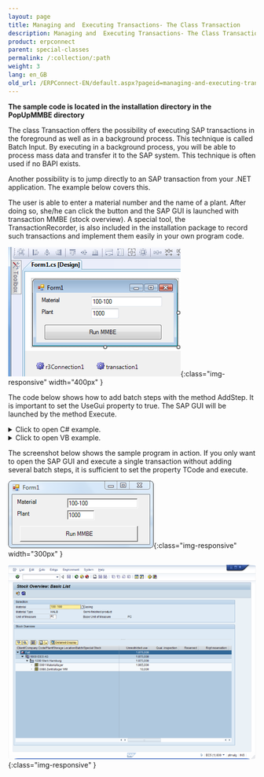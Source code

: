 ```yaml
---
layout: page
title: Managing and  Executing Transactions- The Class Transaction
description: Managing and  Executing Transactions- The Class Transaction
product: erpconnect
parent: special-classes
permalink: /:collection/:path
weight: 3
lang: en_GB
old_url: /ERPConnect-EN/default.aspx?pageid=managing-and-executing-transactions-the-class-transaction
---
```


**The sample code is located in the installation directory in the PopUpMMBE directory**


The class Transaction offers the possibility of executing SAP transactions in the foreground as well as in a background process. This technique is called Batch Input. By executing in a background process, you will be able to process mass data and transfer it to the SAP system. This technique is often used if no BAPI exists.

Another possibility is to jump directly to an SAP transaction from your .NET application. The example below covers this.

The user is able to enter a material number and the name of a plant. After doing so, she/he can click the button and the SAP GUI is launched with transaction MMBE (stock overview). A special tool, the TransactionRecorder, is also included in the installation package to record such transactions and implement them easily in your own program code. 

![Call-Transaction-001](/img/content/Call-Transaction-001.png){:class="img-responsive" width="400px" }

The code below shows how to add batch steps with the method AddStep. It is important to set the UseGui property to true. The SAP GUI will be launched by the method Execute.

<details>
<summary>Click to open C# example.</summary>
{% highlight csharp %}
private void button1_Click(object sender, System.EventArgs e)
        {
            Transaction transaction1 = new Transaction();
            R3Connection r3Connection1 = new R3Connection("SAPServer", 00, "User", "Pass", "EN",800");
            transaction1.Connection = r3Connection1;
            // Reset the batch steps
            transaction1.BatchSteps.Clear();
  
            // fill new steps
            transaction1.ExecutionMode = ERPConnect.Utils.TransactionDialogMode.ShowOnlyErrors;
            transaction1.TCode = "MMBE";
            transaction1.AddStepSetNewDynpro("RMMMBEST", "1000");
            transaction1.AddStepSetOKCode("ONLI");
            transaction1.AddStepSetCursor("MS_WERKS-LOW");
            transaction1.AddStepSetField("MS_MATNR-LOW", textBox1.Text);
            transaction1.AddStepSetField("MS_WERKS-LOW", textBox2.Text);
  
            // connect to SAP
            r3Connection1.UseGui = true;
            r3Connection1.Open(false);
            // Run
            transaction1.Execute();
        }
{% endhighlight %}
</details>

<details>
<summary>Click to open VB example.</summary>
{% highlight visualbasic %}
Private Sub button1_Click(ByVal sender As System.Object, ByVal e As System.EventArgs) Handles button1.Click
    Dim r3Connection1 As R3Connection = New R3Connection("SAPServer", 0, "SAPUser", "Password", "EN", "800")
    Dim transaction1 As Transaction = New Transaction()
    transaction1.Connection = r3Connection1
    ' Reset the batch steps
    transaction1.BatchSteps.Clear()
    ' fill new steps
    transaction1.ExecutionMode = _
       ERPConnect.Utils.TransactionDialogMode.ShowOnlyErrors
    transaction1.TCode = "MMBE"
    transaction1.AddStepSetNewDynpro("RMMMBEST", "1000")
    transaction1.AddStepSetOKCode("ONLI")
    transaction1.AddStepSetCursor("MS_WERKS-LOW")
    transaction1.AddStepSetField("MS_MATNR-LOW", "100-100")
    transaction1.AddStepSetField("MS_WERKS-LOW", "100-200")
    ' connect to SAP
  
  
    r3Connection1.UseGui = True
    r3Connection1.Open(False)
    ' Run
    transaction1.Execute()
  
End Sub
{% endhighlight %}
</details>

The screenshot below shows the sample program in action.
If you only want to open the SAP GUI and execute a single transaction without adding several batch steps, it is sufficient to set the property TCode and execute. 

![Call-Transaction-002](/img/content/Call-Transaction-002.png){:class="img-responsive" width="300px" }

![Call-Transaction-003](/img/content/Call-Transaction-003.png){:class="img-responsive"  }
